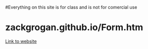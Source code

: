#Everything on this site is for class and is not for comercial use 
# zackgrogan.github.io/Form.htm
<a href="zackgrogan.github.io/Form.htm">Link to website</a>
